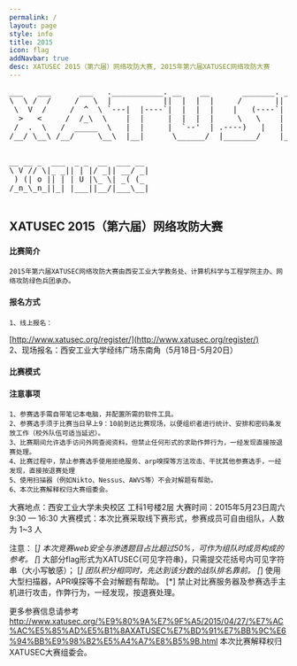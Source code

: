```yaml
---
permalink: /
layout: page
style: info
title: 2015
icon: flag
addNavbar: true
desc: XATUSEC 2015（第六届）网络攻防大赛, 2015年第六届XATUSEC网络攻防大赛
---
```


<div class="hidden-xs">
    <pre>
___   ___      ___   .___________. __    __       _______. _______   ______     ___     ___    __   _____  
\  \ /  /     /   \  |           ||  |  |  |     /       ||   ____| /      |   |__ \   / _ \  /_ | | ____| 
 \  V  /     /  ^  \ `---|  |----`|  |  |  |    |   (----`|  |__   |  ,----'      ) | | | | |  | | | |__   
  >   <     /  /_\  \    |  |     |  |  |  |     \   \    |   __|  |  |          / /  | | | |  | | |___ \  
 /  .  \   /  _____  \   |  |     |  `--'  | .----)   |   |  |____ |  `----.    / /_  | |_| |  | |  ___) | 
/__/ \__\ /__/     \__\  |__|      \______/  |_______/    |_______| \______|   |____|  \___/   |_| |____/  
    </pre>
</div>

<div class="visible-xs">
    <pre>
__ __ _  ___  _ _  __  ___ __ 
\ V // \|_ _|| | |/ _|| __/ _|
 ) (| o || | | U |\_ \| _( (_ 
/_n_\_n_||_| |___||__/|___\__|
    </pre>
</div>

## XATUSEC 2015（第六届）网络攻防大赛

#### 比赛简介
    2015年第六届XATUSEC网络攻防大赛由西安工业大学教务处、计算机科学与工程学院主办、网络攻防绿色兵团承办。
    
#### 报名方式
    1、线上报名：  

[http://www.xatusec.org/register/](http://www.xatusec.org/register/)   
    2、现场报名：西安工业大学经纬广场东南角（5月18日-5月20日）
    
#### 比赛模式
    
    
#### 注意事项
    1、参赛选手需自带笔记本电脑，并配置所需的软件工具。
    2、参赛选手须于比赛当日早上9：10前到达比赛现场，以便组织者进行统计、安排和密码条发放工作（校外队伍可适当延迟）。
    3、比赛期间允许选手访问外网查阅资料，但禁止任何形式的求助作弊行为，一经发现直接按退赛处理。
    4、比赛过程中，禁止参赛选手使用拒绝服务、arp嗅探等方法攻击、干扰其他参赛选手，一经发现，直接按退赛处理
    5、使用扫描器（例如Nikto、Nessus、AWVS等）不会对解题有帮助。
    6、本次比赛解释权归大赛组委会。
    
    

大赛地点：西安工业大学未央校区 工科1号楼2层
大赛时间：2015年5月23日周六9:30 — 16:30
大赛模式：本次比赛采取线下赛形式，参赛成员可自由组队，人数为 1~3 人

注意：
[*]   本次竞赛web安全与渗透题目占比超过50%，可作为组队时成员构成的参考。
[*]   大部分flag形式为XATUSEC{可见字符串}，只需提交花括号内可见字符串（大小写敏感）；
[*]   团队积分相同时，先达到该分数的战队排名靠前。
[*]   使用大型扫描器，APR嗅探等不会对解题有帮助。
[*]   禁止对比赛服务器及参赛选手主机进行攻击，作弊行为，一经发现，按退赛处理。

更多参赛信息请参考 http://www.xatusec.org/%E9%80%9A%E7%9F%A5/2015/04/27/%E7%AC%AC%E5%85%AD%E5%B1%8AXATUSEC%E7%BD%91%E7%BB%9C%E6%94%BB%E9%98%B2%E5%A4%A7%E8%B5%9B.html
本次比赛解释权归XATUSEC大赛组委会。
